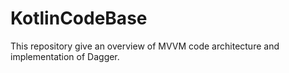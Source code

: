 # KotlinCodeBase

This repository give an overview of MVVM code architecture and implementation of Dagger.
